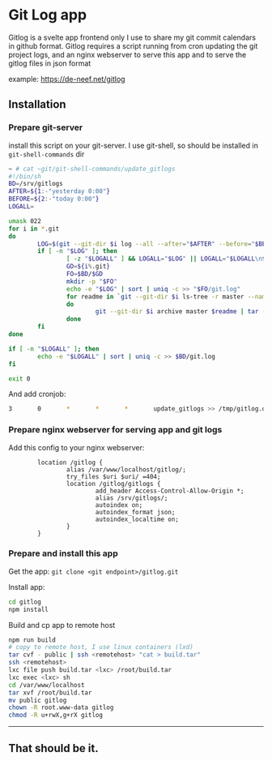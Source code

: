 # Git Log app

Gitlog is a svelte app frontend only I use to share my git commit calendars in github format.
Gitlog requires a script running from cron updating the git project logs, and an nginx webserver to serve this app and to serve the gitlog files in json format

example: <https://de-neef.net/gitlog>

## Installation

### Prepare git-server

install this script on your git-server. I use git-shell, so should be installed in ``git-shell-commands`` dir

```sh
~ # cat ~git/git-shell-commands/update_gitlogs
#!/bin/sh
BD=/srv/gitlogs
AFTER=${1:-"yesterday 0:00"}
BEFORE=${2:-"today 0:00"}
LOGALL=

umask 022
for i in *.git
do
        LOG=$(git --git-dir $i log --all --after="$AFTER" --before="$BEFORE" --pretty=format:%ad --date=short)
        if [ -n "$LOG" ]; then
                [ -z "$LOGALL" ] && LOGALL="$LOG" || LOGALL="$LOGALL\n$LOG"
                GD=${i%.git}
                FO=$BD/$GD
                mkdir -p "$FO"
                echo -e "$LOG" | sort | uniq -c >> "$FO/git.log"
                for readme in `git --git-dir $i ls-tree -r master --name-only | grep -Ei '^(install|readme)\.(txt|md)$'`
                do
                        git --git-dir $i archive master $readme | tar -xO >> "$FO/$readme"
                done
        fi
done

if [ -n "$LOGALL" ]; then
        echo -e "$LOGALL" | sort | uniq -c >> $BD/git.log
fi

exit 0
```

And add cronjob:

```sh
3       0       *       *       *       update_gitlogs >> /tmp/gitlog.output 2>&1
```

### Prepare nginx webserver for serving app and git logs
Add this config to your nginx webserver:

```nginx
        location /gitlog {
                alias /var/www/localhost/gitlog/;
                try_files $uri $uri/ =404;
                location /gitlog/gitlogs {
                        add_header Access-Control-Allow-Origin *;
                        alias /srv/gitlogs/;
                        autoindex on;
                        autoindex_format json;
                        autoindex_localtime on;
                }
        }

```


### Prepare and install this app
Get the app:
``git clone <git endpoint>/gitlog.git``

Install app:
```sh
cd gitlog
npm install
```

Build and cp app to remote host
```sh
npm run build
# copy to remote host, I use linux containers (lxd)
tar cvf - public | ssh <remotehost> "cat > build.tar"
ssh <remotehost>
lxc file push build.tar <lxc> /root/build.tar
lxc exec <lxc> sh
cd /var/www/localhost
tar xvf /root/build.tar 
mv public gitlog
chown -R root.www-data gitlog
chmod -R u+rwX,g+rX gitlog
```

---
That should be it.
---

